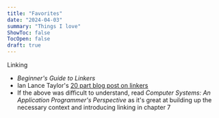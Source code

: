 ```yaml
---
title: "Favorites"
date: "2024-04-03"
summary: "Things I love"
ShowToc: false
TocOpen: false
draft: true
---
```


Linking

- *Beginner's Guide to Linkers*
- Ian Lance Taylor's [20 part blog post on linkers](https://lwn.net/Articles/276782/)
- If the above was difficult to understand, read *Computer Systems: An Application Programmer's Perspective* as it's great at building up the necessary context and introducing linking in chapter 7
